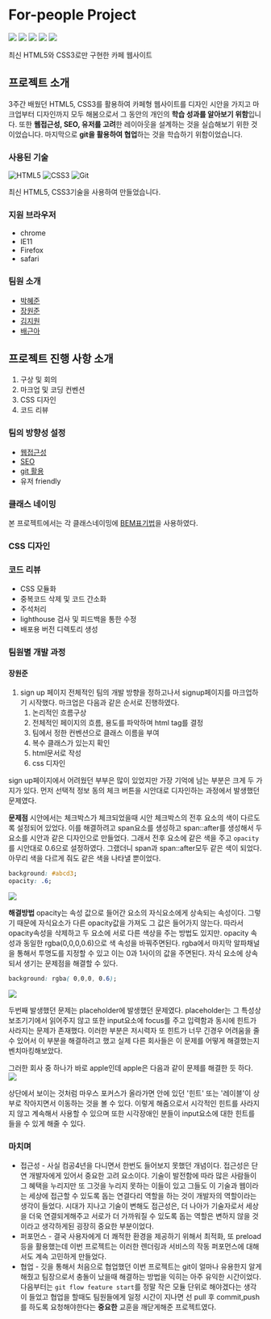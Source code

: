 # For-people Project
![](https://img.shields.io/badge/license-MIT-brightgreen)
![](https://img.shields.io/badge/HTML-5-orange)
![](https://img.shields.io/badge/css-3-blue)
![](https://img.shields.io/badge/team-awesome-red)
![](https://img.shields.io/badge/documentation-yes-green)

  최신 HTML5와 CSS3로만 구현한 카페 웹사이트
 

## 프로젝트 소개

  3주간 배웠던 HTML5, CSS3를 활용하여 카페형 웹사이트를 디자인 시안을 가지고 마크업부터 디자인까지 모두 해봄으로서 그 동안의 개인의 **학습 성과를 알아보기 위함**입니다. 
  또한 **웹접근성, SEO, 유저를 고려**한 레이아웃을 설계하는 것을 실습해보기 위한 것이었습니다. 마지막으로 **git을 활용하여 협업**하는 것을 학습하기 위함이었습니다. 


### 사용된 기술
![HTML5](./images/md/html5_logo.png)  ![CSS3](./images/md/css3_logo.png)   ![Git](./images/md/git_1.png )

최신 HTML5, CSS3기술을 사용하여 만들었습니다. 

### 지원 브라우저
- chrome
- IE11
- Firefox
- safari

### 팀원 소개
- [박혜준](https://github.com/margu31)
- [장원준](https://github.com/Wonjuny0804)
- [김지원](https://github.com/iamkjw77)
- [배근아](https://github.com/green9930)
  
## 프로젝트 진행 사항 소개
1. 구상 및 회의
2. 마크업 및 코딩 컨벤션
3. CSS 디자인
4. 코드 리뷰

### 팀의 방향성 설정
- [웹접근성](https://www.w3.org/WAI/fundamentals/accessibility-intro/)
- [SEO](https://en.wikipedia.org/wiki/Search_engine_optimization)
- [git 활용]()
- 유저 friendly

### 클래스 네이밍
 본 프로젝트에서는 각 클래스네이밍에 [BEM표기법](http://getbem.com/)을 사용하였다. 
### CSS 디자인

### 코드 리뷰
- CSS 모듈화
- 중복코드 삭제 및 코드 간소화
- 주석처리
- lighthouse 검사 및 피드백을 통한 수정
- 배포용 버전 디렉토리 생성
### 팀원별 개발 과정
#### 장원준

1. sign up 페이지
전체적인 팀의 개발 방향을 정하고나서 signup페이지를 마크업하기 시작했다. 마크업은 다음과 같은 순서로 진행하였다. 
      1. 논리적인 흐름구상
      2. 전체적인 페이지의 흐름, 용도를 파악하며 html tag를 결정
      3. 팀에서 정한 컨벤션으로 클래스 이름을 부여
      4. 복수 클래스가 있는지 확인
      5. html문서로 작성
      6. css 디자인

sign up페이지에서 어려웠던 부부은 많이 있었지만 가장 기억에 남는 부분은 크게 두 가지가 있다.
먼저 선택적 정보 동의 체크 버튼을 시안대로 디자인하는 과정에서 발생했던 문제였다. 

**문제점**
시안에서는 체크박스가 체크되었을때 시안 체크박스의 전후 요소의 색이 다르도록 설정되어 있었다. 
이를 해결하려고 span요소를 생성하고 span::after를 생성해서 두 요소를 시안과 같은 디자인으로 만들었다. 그래서 전후 요소에 같은 색을 주고 `opacity`를 시안대로 0.6으로 설정하였다. 그랬더니 span과 span::after모두 같은 색이 되었다. 아무리 색을 다르게 줘도 같은 색을 나타낼 뿐이었다. 
```css
background: #abcd3;
opacity: .6;
```
![](./images/md/check-switch-before.png)

**해결방법**
opacity는 속성 값으로 들어간 요소의 자식요소에게 상속되는 속성이다. 그렇기 때문에 자식요소가 다른 opacity값을 가져도 그 값은 들어가지 않는다. 따라서 opacity속성을 삭제하고 두 요소에 서로 다른 색상을 주는 방법도 있지만. opacity 속성과 동일한 rgba(0,0,0,0.6)으로 색 속성을 바꿔주면된다. rgba에서 마지막 알파채널을 통해서 투명도를 지정할 수 있고 이는 0과 1사이의 값을 주면된다. 자식 요소에 상속되서 생기는 문제점을 해결할 수 있다.
```css
background: rgba( 0,0,0, 0.6);
``` 
![](./images/md/check-switch-after.png)

두번째 발생했던 문제는 placeholder에 발생했던 문제였다. placeholder는 그 특성상 보조기기에서 읽어주지 않고 또한 input요소에 focus를 주고 입력함과 동시에 힌트가 사라지는 문제가 존재했다. 이러한 부분은 저시력자 또 힌트가 너무 긴경우 어려움을 줄 수 있어서 이 부분을 해결하려고 했고 실제 다른 회사들은 이 문제를 어떻게 해결했는지 벤치마킹해보았다. 

그러한 회사 중 하나가 바로 apple인데 apple은 다음과 같이 문제를 해결한 듯 하다. 
![](./images/md/placeholder-apple.png)

상단에서 보이는 것처럼 마우스 포커스가 올라가면 안에 있던 '힌트' 또는 '레이블'이 상부로 작아지면서 이동하는 것을 볼 수 있다. 이렇게 해줌으로서 시각적인 힌트를 사라지지 않고 계속해서 사용할 수 있으며 또한 시각장애인 분들이 input요소에 대한 힌트를 들을 수 있게 해줄 수 있다.

### 마치며

- 접근성 - 사실 컴공4년을 다니면서 한번도 들어보지 못했던 개념이다. 접근성은 단연 개발자에게 있어서 중요한 고려 요소이다. 기술이 발전함에 따라 많은 사람들이 그 혜택을 누리지만 또 그것을 누리지 못하는 이들이 있고 그들도 이 기술과 웹이라는 세상에 접근할 수 있도록 돕는 연결다리 역할을 하는 것이 개발자의 역할이라는 생각이 들었다. 시대가 지나고 기술이 변해도 접근성은, 더 나아가 기술자로서 세상을 더욱 연결되게해주고 서로가 더 가까워질 수 있도록 돕는 역할은 변하지 않을 것이라고 생각하게된 굉장히 중요한 부분이었다. 
- 퍼포먼스 - 결국 사용자에게 더 쾌적한 환경을 제공하기 위해서 최적화, 또 preload등을 활용했는데 이번 프로젝트는 이러한 렌더링과 서비스의 작동 퍼포먼스에 대해서도 계속 고민하게 만들었다. 
- 협업 - 깃을 통해서 처음으로 협업했던 이번 프로젝트는 git이 얼마나 유용한지 알게해줬고 팀장으로서 충돌이 났을때 해결하는 방법을 익히는 아주 유익한 시간이었다. 다음부터는 `git flow feature start`를 정말 작은 모듈 단위로 해야겠다는 생각이 들었고 협업을 할때도 팀원들에게 일정 시간이 지나면 선 pull 후 commit,push를 하도록 요청해야한다는 **중요한** 교훈을 깨닫게해준 프로젝트였다.